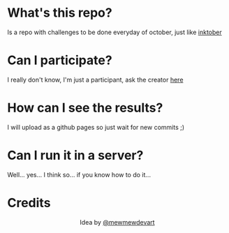 # What's this repo?
 
Is a repo with challenges to be done everyday of october, just like
<a href=https://inktober.com>
  inktober
</a>

# Can I participate?

I really don't know, I'm just a participant, ask the creator
<a href=https://github.com/andreyvdl/CSStober2023/edit/main/README.md#credits>
  here
</a>

# How can I see the results?

I will upload as a github pages so just wait for new commits ;)

# Can I run it in a server?

Well... yes... I think so... if you know how to do it...

# Credits

<div align=center>
  <p>
    Idea by
    <a href=https://github.com/mewmewdevart>
      @mewmewdevart
    </a>
  </p>
</div>
